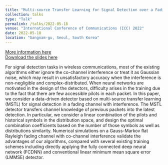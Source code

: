 ```yaml
---
title: "Multi-source Transfer Learning for Signal Detection over a Fading Channel with Co-channel Interference"
collection: talks
type: "Talk"
permalink: /talks/2022-05-18
venue: "International Conference of Communications (ICC) 2022"
date: 2022-05-18
location: "Gangnam-gu, Seoul, South Korea"
---
```


[More information here](https://icc2022.ieee-icc.org/program/technical-symposium-program/symposia-virtual-wednesday-18-may-2022#SAC-MLC-9) <br>
[Download the slides here](files/ICC2022_Ziyan.pdf)

For signal detection tasks in wireless communications, most of the existing algorithms either ignore the co-channel interference or treat it as Gaussian noise, which may result in unsatisfactory accuracy when the interference is non-negligible and complex-distributed. When neural networks are motivated in the design of the detectors, difficulty arises in the training due to the fact that there are few accessible pilots in each packet. In this paper, we consider a data-driven detector based on multi-source transfer learning (MSTL) for signal detection in a fading channel with interference. The MSTL detector transfers channel knowledge of previous packets into the latest detection. In particular, we consider a linear combination of the pilots and historical symbols in the distribution space, and design the optimal combination coefficients based on the number of those symbols as well as distributions similarity. Numerical simulations on a Gauss-Markov flat Rayleigh fading channel with co-channel interference validate the advantages of our algorithms, compared with several existing training schemes including directly applying the fully connected deep neural network (FCDNN) and conventional linear minimum mean square error (LMMSE) detector.
